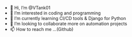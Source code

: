 - 👋 Hi, I’m @VTank01
- 👀 I’m interested in coding and programming
- 🌱 I’m currently learning CI/CD tools & Django for Python
- 💞️ I’m looking to collaborate more on automation projects
- 📫 How to reach me ...(Github)

<!---
VTank01/VTank01 is a ✨ special ✨ repository because its `README.md` (this file) appears on your GitHub profile.
You can click the Preview link to take a look at your changes.
--->
